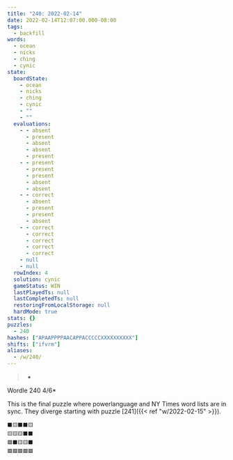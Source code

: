 ```yaml
---
title: "240: 2022-02-14"
date: 2022-02-14T12:07:00.000-08:00
tags:
  - backfill
words:
  - ocean
  - nicks
  - ching
  - cynic
state:
  boardState:
    - ocean
    - nicks
    - ching
    - cynic
    - ""
    - ""
  evaluations:
    - - absent
      - present
      - absent
      - absent
      - present
    - - present
      - present
      - present
      - absent
      - absent
    - - correct
      - absent
      - present
      - present
      - absent
    - - correct
      - correct
      - correct
      - correct
      - correct
    - null
    - null
  rowIndex: 4
  solution: cynic
  gameStatus: WIN
  lastPlayedTs: null
  lastCompletedTs: null
  restoringFromLocalStorage: null
  hardMode: true
stats: {}
puzzles:
  - 240
hashes: ["APAAPPPPAACAPPACCCCCXXXXXXXXXX"]
shifts: ["ifvrm"]
aliases:
  - /w/240/
---
```

>-
Wordle 240 4/6*

<!--more-->

This is the final puzzle where powerlanguage and NY Times word lists are in sync. They diverge starting with puzzle [241]({{< ref "w/2022-02-15" >}}).

```
⬛🟨⬛⬛🟨
🟨🟨🟨⬛⬛
🟩⬛🟨🟨⬛
🟩🟩🟩🟩🟩
```
